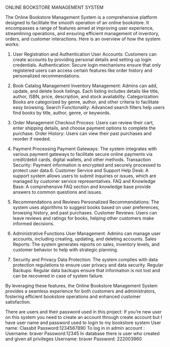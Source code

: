 
 ONLINE BOOKSTORE MANAGEMENT SYSTEM

The Online Bookstore Management System is a comprehensive platform designed to facilitate the smooth operation of an online bookstore. It encompasses a range of features aimed at improving user experience, streamlining operations, and ensuring efficient management of inventory, orders, and customer interactions. Here is an overview of how the system works:

 1. User Registration and Authentication
User Accounts: Customers can create accounts by providing personal details and setting up login credentials.
Authentication: Secure login mechanisms ensure that only registered users can access certain features like order history and personalized recommendations.
 2. Book Catalog Management
Inventory Management: Admins can add, update, and delete book listings. Each listing includes details like title, author, ISBN, price, description, and stock availability.
Categorization: Books are categorized by genre, author, and other criteria to facilitate easy browsing.
Search Functionality: Advanced search filters help users find books by title, author, genre, or keywords.
4. Order Management
Checkout Process: Users can review their cart, enter shipping details, and choose payment options to complete the purchase.
Order History: Users can view their past purchases and reorder if needed.

 5. Payment Processing
Payment Gateways: The system integrates with various payment gateways to facilitate secure online payments via credit/debit cards, digital wallets, and other methods.
Transaction Security: Payment information is encrypted and securely processed to protect user data.6. Customer Service and Support
Help Desk: A support system allows users to submit inquiries or issues, which are managed by customer service representatives.
FAQ and Knowledge Base: A comprehensive FAQ section and knowledge base provide answers to common questions and issues.
 7. Recommendations and Reviews
Personalized Recommendations: The system uses algorithms to suggest books based on user preferences, browsing history, and past purchases.
Customer Reviews: Users can leave reviews and ratings for books, helping other customers make informed decisions.

8. Administrative Functions
User Management: Admins can manage user accounts, including creating, updating, and deleting accounts.
Sales Reports: The system generates reports on sales, inventory levels, and customer behavior to help with strategic planning.
10. Security and Privacy
Data Protection: The system complies with data protection regulations to ensure user privacy and data security.
Regular Backups: Regular data backups ensure that information is not lost and can be recovered in case of system failure.

By leveraging these features, the Online Bookstore Management System provides a seamless experience for both customers and administrators, fostering efficient bookstore operations and enhanced customer satisfaction.

There are users and their password used in this project:
If you’re new user on this system you need to create an account through create account but I have user name and password used to login to my bookstore system
User name: Classbit
Password:1234567890
To log in in admin account :
Username: braver
Password:12345
In database there is user who created and given all privileges
Username: braver
Password: 222003960 
